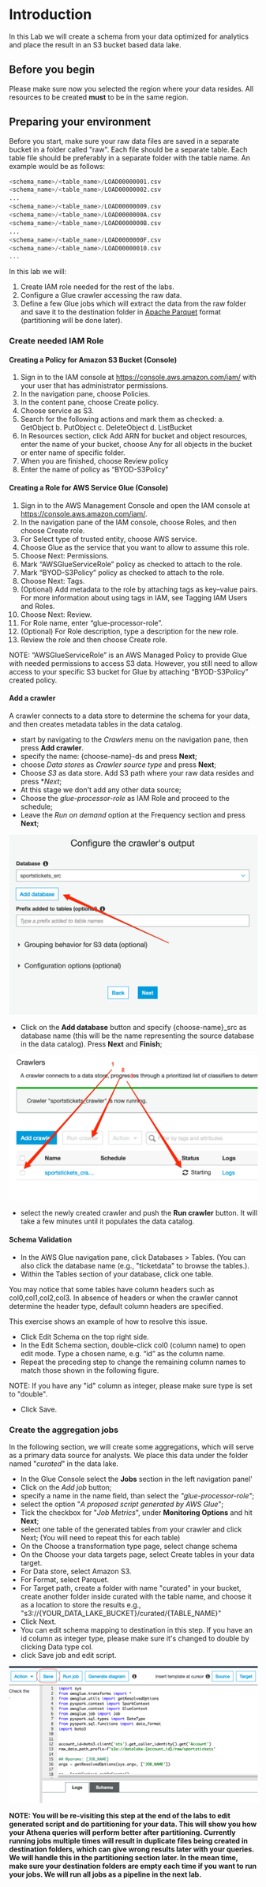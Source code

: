# Introduction
In this Lab we will create a schema from your data optimized for analytics and place the result in an S3 bucket
based data lake.

## Before you begin

Please make sure now you selected the region where your data resides.
All resources to be created **must** to be in the same region.

## Preparing your environment

Before you start, make sure your raw data files are saved in a separate bucket in a folder
called "raw". Each file should be a separate table. Each table file should be preferably in a
separate folder with the table name. An example would be as follows:

```python
<schema_name>/<table_name>/LOAD00000001.csv
<schema_name>/<table_name>/LOAD00000002.csv
...
<schema_name>/<table_name>/LOAD00000009.csv
<schema_name>/<table_name>/LOAD0000000A.csv
<schema_name>/<table_name>/LOAD0000000B.csv
...
<schema_name>/<table_name>/LOAD0000000F.csv
<schema_name>/<table_name>/LOAD00000010.csv
...
```

In this lab we will:<br>
1. Create IAM role needed for the rest of the labs.<br>
2. Configure a Glue crawler accessing the raw data.<br>
3. Define a few Glue jobs which will extract the data from the raw folder and
save it to the destination folder in [Apache Parquet](https://parquet.apache.org/) format (partitioning will be done later).

### Create needed IAM Role

#### Creating a Policy for Amazon S3 Bucket (Console) 

1.	Sign in to the IAM console at https://console.aws.amazon.com/iam/ with your user that has administrator permissions. 
2.	In the navigation pane, choose Policies. 
3.	In the content pane, choose Create policy. 
4.	Choose service as S3.
5.	Search for the following actions and mark them as checked:
a.	GetObject
b.	PutObject
c.	DeleteObject
d.	ListBucket
6.	In Resources section, click Add ARN for bucket and object resources, enter the name of your bucket, choose Any for all objects in the bucket or enter name of specific folder.
7.	When you are finished, choose Review policy
8.	Enter the name of policy as “BYOD-S3Policy”

#### Creating a Role for AWS Service Glue (Console) 

1.	Sign in to the AWS Management Console and open the IAM console at https://console.aws.amazon.com/iam/. 
2.	In the navigation pane of the IAM console, choose Roles, and then choose Create role. 
3.	For Select type of trusted entity, choose AWS service. 
4.	Choose Glue as the service that you want to allow to assume this role.
5.	Choose Next: Permissions. 
6.	Mark “AWSGlueServiceRole” policy as checked to attach to the role. 
7.	Mark “BYOD-S3Policy” policy as checked to attach to the role. 
8.	Choose Next: Tags. 
9.	(Optional) Add metadata to the role by attaching tags as key–value pairs. For more information about using tags in IAM, see Tagging IAM Users and Roles. 
10.	Choose Next: Review. 
11.	For Role name, enter “glue-processor-role”. 
12.	 (Optional) For Role description, type a description for the new role. 
13.	Review the role and then choose Create role. 

NOTE: “AWSGlueServiceRole” is an AWS Managed Policy to provide Glue with needed permissions to access S3 data. However, you still need to allow access to your specific S3 bucket for Glue by attaching “BYOD-S3Policy” created policy.

#### Add a crawler

A crawler connects to a data store to determine the schema for your data, and then creates metadata
tables in the data catalog.

- start by navigating to the *Crawlers* menu on the navigation pane, then press
**Add crawler**.
- specify the name: {choose-name}-ds and press **Next**;
- choose *Data stores* as *Crawler source type* and press **Next**;
- Choose *S3* as data store. Add S3 path where your raw data resides
    and press **Next*;
- At this stage we don't add any other data source;
- Choose the *glue-processor-role* as IAM Role and proceed to the schedule;
- Leave the *Run on demand* option at the Frequency section and press **Next**;

![add a new database](./img/ingestion/crawler2.png)

- Click on the **Add database** button and specify {choose-name}_src as
    database name (this will be the name representing the source database in the
    data catalog). Press **Next** and **Finish**;

![add a new database](./img/ingestion/crawler3.png)

- select the newly created crawler and push the **Run crawler** button. It will
    take a few minutes until it populates the data catalog.
    
#### Schema Validation

- In the AWS Glue navigation pane, click Databases > Tables. (You can also click the database name (e.g., "ticketdata" to browse the tables.). 
- Within the Tables section of your database, click one table.

You may notice that some tables have column headers such as col0,col1,col2,col3. In absence of headers or when the crawler cannot determine the header type, default column headers are specified.

This exercise shows an example of how to resolve this issue.

- Click Edit Schema on the top right side. 
- In the Edit Schema section, double-click col0 (column name) to open edit mode. Type a chosen name, e.g. “id” as the column name.
- Repeat the preceding step to change the remaining column names to match those shown in the following figure.

NOTE: If you have any "id" column as integer, please make sure type is set to "double".

- Click Save. 

### Create the aggregation jobs

In the following section, we will create some aggregations, which will
serve as a primary data source for analysts.
We place this data under the folder named "*curated*" in the data lake.

- In the Glue Console select the **Jobs** section in the left navigation panel'
- Click on the *Add job* button;
- specify a name in the name field, than select the
    *"glue-processor-role"*;
- select the option "*A proposed script generated by AWS Glue*";
- Tick the checkbox for "*Job Metrics*", under **Monitoring Options** and hit **Next**;
- select one table of the generated tables from your crawler and click Next; (You will need to repeat this for each table)
- On the Choose a transformation type page, select change schema 
- On the Choose your data targets page, select  Create tables in your data target.
- For Data store, select Amazon S3.
- For Format, select Parquet.
- For Target path, create a folder with name "curated" in your bucket, create another
folder inside curated with the table name, and choose it as a location to store the
results e.g., "s3://{YOUR_DATA_LAKE_BUCKET}/curated/{TABLE_NAME}"
- Click Next.
- You can edit schema mapping to destination in this step. If you have an id column as integer type, please make sure it's changed to double by clicking Data type col.
- click Save job and edit script.

![add a glue job](./img/ingestion/glue-job3.png)

**NOTE: You will be re-visiting this step at the end of the labs to edit generated script
and do partitioning for your data. This will show you how your Athena queries will perform
better after partitioning. Currently running jobs multiple times will result in duplicate files being
created in destination folders, which can give wrong results later with your queries. We will handle
this in the partitioning section later. In the mean time, make sure your destination folders are
empty each time if you want to run your jobs. We will run all jobs as a pipeline in the next lab.**
